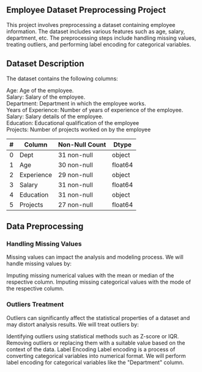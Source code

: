 ## Employee Dataset Preprocessing Project

This project involves preprocessing a dataset containing employee information. The dataset includes various features such as age, salary, department, etc. The preprocessing steps include handling missing values, treating outliers, and performing label encoding for categorical variables.

## Dataset Description
The dataset contains the following columns:

Age: Age of the employee.<br />
Salary: Salary of the employee.<br />
Department: Department in which the employee works.<br />
Years of Experience: Number of years of experience of the employee.<br />
Salary: Salary details of the employee.<br />
Education: Educational qualification of the employee<br />
Projects: Number of projects worked on by the employee<br />


| # |  Column     |  Non-Null Count | Dtype   |  
|---|  ------     | --------------  | -----   | 
| 0 |  Dept       |  31 non-null    | object  |
| 1 |  Age        |  30 non-null    | float64 |
| 2 |  Experience | 29 non-null     | object  | 
| 3 |  Salary     | 31 non-null     | float64 |
| 4 |  Education  | 31 non-null     | object  |
| 5 |  Projects   | 27 non-null     | float64 |



## Data Preprocessing

### Handling Missing Values
Missing values can impact the analysis and modeling process. We will handle missing values by:

Imputing missing numerical values with the mean or median of the respective column.
Imputing missing categorical values with the mode of the respective column.

### Outliers Treatment
Outliers can significantly affect the statistical properties of a dataset and may distort analysis results. We will treat outliers by:

Identifying outliers using statistical methods such as Z-score or IQR.
Removing outliers or replacing them with a suitable value based on the context of the data.
Label Encoding
Label encoding is a process of converting categorical variables into numerical format. We will perform label encoding for categorical variables like the "Department" column.
